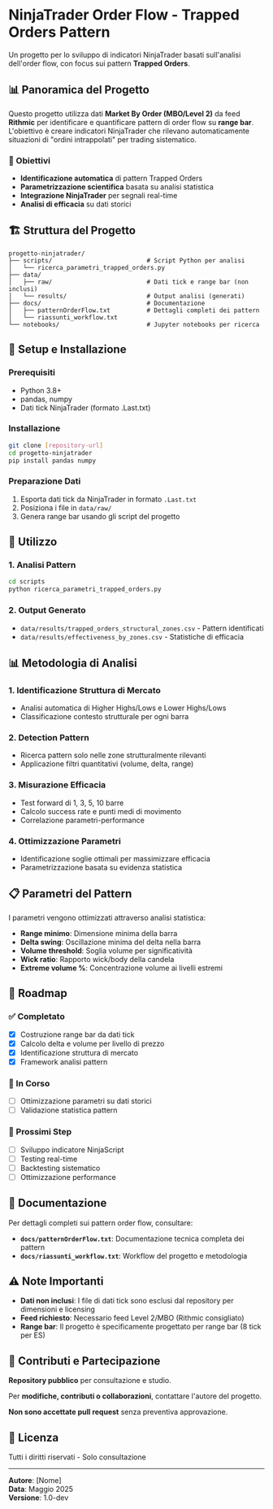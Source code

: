 # NinjaTrader Order Flow - Trapped Orders Pattern

Un progetto per lo sviluppo di indicatori NinjaTrader basati sull'analisi dell'order flow, con focus sui pattern **Trapped Orders**.

## 📊 Panoramica del Progetto

Questo progetto utilizza dati **Market By Order (MBO/Level 2)** da feed **Rithmic** per identificare e quantificare pattern di order flow su **range bar**. L'obiettivo è creare indicatori NinjaTrader che rilevano automaticamente situazioni di "ordini intrappolati" per trading sistematico.

### 🎯 Obiettivi

- **Identificazione automatica** di pattern Trapped Orders
- **Parametrizzazione scientifica** basata su analisi statistica
- **Integrazione NinjaTrader** per segnali real-time
- **Analisi di efficacia** su dati storici

## 🏗️ Struttura del Progetto

```
progetto-ninjatrader/
├── scripts/                          # Script Python per analisi
│   └── ricerca_parametri_trapped_orders.py
├── data/
│   ├── raw/                          # Dati tick e range bar (non inclusi)
│   └── results/                      # Output analisi (generati)
├── docs/                             # Documentazione
│   ├── patternOrderFlow.txt          # Dettagli completi dei pattern
│   └── riassunti_workflow.txt
└── notebooks/                        # Jupyter notebooks per ricerca
```

## 🔧 Setup e Installazione

### Prerequisiti
- Python 3.8+
- pandas, numpy
- Dati tick NinjaTrader (formato .Last.txt)

### Installazione
```bash
git clone [repository-url]
cd progetto-ninjatrader
pip install pandas numpy
```

### Preparazione Dati
1. Esporta dati tick da NinjaTrader in formato `.Last.txt`
2. Posiziona i file in `data/raw/`
3. Genera range bar usando gli script del progetto

## 🚀 Utilizzo

### 1. Analisi Pattern
```bash
cd scripts
python ricerca_parametri_trapped_orders.py
```

### 2. Output Generato
- `data/results/trapped_orders_structural_zones.csv` - Pattern identificati
- `data/results/effectiveness_by_zones.csv` - Statistiche di efficacia

## 📊 Metodologia di Analisi

### 1. Identificazione Struttura di Mercato
- Analisi automatica di Higher Highs/Lows e Lower Highs/Lows
- Classificazione contesto strutturale per ogni barra

### 2. Detection Pattern
- Ricerca pattern solo nelle zone strutturalmente rilevanti
- Applicazione filtri quantitativi (volume, delta, range)

### 3. Misurazione Efficacia
- Test forward di 1, 3, 5, 10 barre
- Calcolo success rate e punti medi di movimento
- Correlazione parametri-performance

### 4. Ottimizzazione Parametri
- Identificazione soglie ottimali per massimizzare efficacia
- Parametrizzazione basata su evidenza statistica

## 📋 Parametri del Pattern

I parametri vengono ottimizzati attraverso analisi statistica:

- **Range minimo**: Dimensione minima della barra
- **Delta swing**: Oscillazione minima del delta nella barra
- **Volume threshold**: Soglia volume per significatività
- **Wick ratio**: Rapporto wick/body della candela
- **Extreme volume %**: Concentrazione volume ai livelli estremi

## 🎯 Roadmap

### ✅ Completato
- [x] Costruzione range bar da dati tick
- [x] Calcolo delta e volume per livello di prezzo
- [x] Identificazione struttura di mercato
- [x] Framework analisi pattern

### 🔄 In Corso
- [ ] Ottimizzazione parametri su dati storici
- [ ] Validazione statistica pattern

### 📅 Prossimi Step
- [ ] Sviluppo indicatore NinjaScript
- [ ] Testing real-time
- [ ] Backtesting sistematico
- [ ] Ottimizzazione performance

## 📖 Documentazione

Per dettagli completi sui pattern order flow, consultare:
- **`docs/patternOrderFlow.txt`**: Documentazione tecnica completa dei pattern
- **`docs/riassunti_workflow.txt`**: Workflow del progetto e metodologia

## ⚠️ Note Importanti

- **Dati non inclusi**: I file di dati tick sono esclusi dal repository per dimensioni e licensing
- **Feed richiesto**: Necessario feed Level 2/MBO (Rithmic consigliato)
- **Range bar**: Il progetto è specificamente progettato per range bar (8 tick per ES)

## 🤝 Contributi e Partecipazione

**Repository pubblico** per consultazione e studio.

Per **modifiche, contributi o collaborazioni**, contattare l'autore del progetto. 

**Non sono accettate pull request** senza preventiva approvazione.

## 📄 Licenza

Tutti i diritti riservati - Solo consultazione

---

**Autore**: [Nome]  
**Data**: Maggio 2025  
**Versione**: 1.0-dev